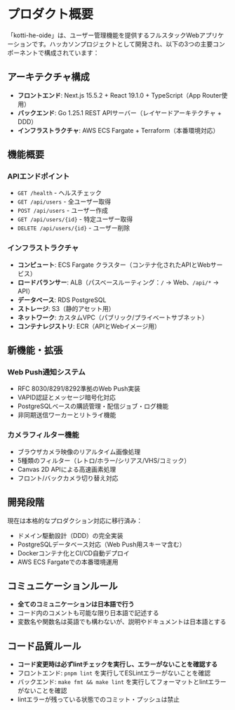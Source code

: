 # プロダクト概要

「kotti-he-oide」は、ユーザー管理機能を提供するフルスタックWebアプリケーションです。ハッカソンプロジェクトとして開発され、以下の3つの主要コンポーネントで構成されています：

## アーキテクチャ構成

- **フロントエンド**: Next.js 15.5.2 + React 19.1.0 + TypeScript（App Router使用）
- **バックエンド**: Go 1.25.1 REST APIサーバー（レイヤードアーキテクチャ + DDD）
- **インフラストラクチャ**: AWS ECS Fargate + Terraform（本番環境対応）

## 機能概要

### APIエンドポイント
- `GET /health` - ヘルスチェック
- `GET /api/users` - 全ユーザー取得
- `POST /api/users` - ユーザー作成
- `GET /api/users/{id}` - 特定ユーザー取得
- `DELETE /api/users/{id}` - ユーザー削除

### インフラストラクチャ
- **コンピュート**: ECS Fargate クラスター（コンテナ化されたAPIとWebサービス）
- **ロードバランサー**: ALB（パスベースルーティング：`/` → Web、`/api/*` → API）
- **データベース**: RDS PostgreSQL
- **ストレージ**: S3（静的アセット用）
- **ネットワーク**: カスタムVPC（パブリック/プライベートサブネット）
- **コンテナレジストリ**: ECR（APIとWebイメージ用）

## 新機能・拡張

### Web Push通知システム
- RFC 8030/8291/8292準拠のWeb Push実装
- VAPID認証とメッセージ暗号化対応
- PostgreSQLベースの購読管理・配信ジョブ・ログ機能
- 非同期送信ワーカーとリトライ機能

### カメラフィルター機能
- ブラウザカメラ映像のリアルタイム画像処理
- 5種類のフィルター（レトロ/ホラー/シリアス/VHS/コミック）
- Canvas 2D APIによる高速画素処理
- フロント/バックカメラ切り替え対応

## 開発段階

現在は本格的なプロダクション対応に移行済み：
- ドメイン駆動設計（DDD）の完全実装
- PostgreSQLデータベース対応（Web Push用スキーマ含む）
- Dockerコンテナ化とCI/CD自動デプロイ
- AWS ECS Fargateでの本番環境運用

## コミュニケーションルール

- **全てのコミュニケーションは日本語で行う**
- コード内のコメントも可能な限り日本語で記述する
- 変数名や関数名は英語でも構わないが、説明やドキュメントは日本語とする

## コード品質ルール

- **コード変更時は必ずlintチェックを実行し、エラーがないことを確認する**
- フロントエンド: `pnpm lint` を実行してESLintエラーがないことを確認
- バックエンド: `make fmt && make lint` を実行してフォーマットとlintエラーがないことを確認
- lintエラーが残っている状態でのコミット・プッシュは禁止